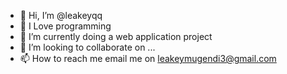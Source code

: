 - 👋 Hi, I’m @leakeyqq
- 👀 I Love programming
- 🌱 I’m currently doing a web application project
- 💞️ I’m looking to collaborate on ...
- 📫 How to reach me email me on leakeymugendi3@gmail.com

<!---
leakeyqq/leakeyqq is a ✨ special ✨ repository because its `README.md` (this file) appears on your GitHub profile.
You can click the Preview link to take a look at your changes.
--->
